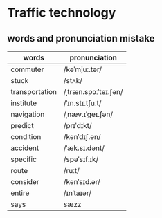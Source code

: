# Traffic technology

## words and pronunciation mistake
| words | pronunciation |
| -- | -- |
| commuter | /kəˈmjuː.tər/ |
| stuck | /stʌk/ |
| transportation | /ˌtræn.spɔːˈteɪ.ʃən/ |
| institute | /ˈɪn.stɪ.tʃuːt/ |
| navigation | /ˌnæv.ɪˈɡeɪ.ʃən/ |
| predict | /prɪˈdɪkt/ |
| condition | /kənˈdɪʃ.ən/ |
| accident | /ˈæk.sɪ.dənt/ |
| specific | /spəˈsɪf.ɪk/ |
| route | /ruːt/ |
| consider | /kənˈsɪd.ər/ |
| entire | /ɪnˈtaɪər/ |
| says | sæzz |
